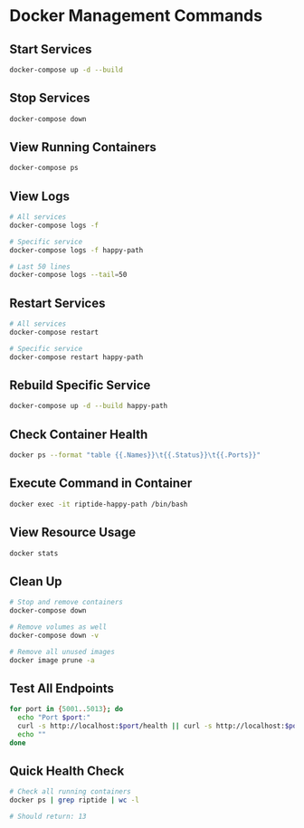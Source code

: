 # Docker Management Commands

## Start Services
```bash
docker-compose up -d --build
```

## Stop Services
```bash
docker-compose down
```

## View Running Containers
```bash
docker-compose ps
```

## View Logs
```bash
# All services
docker-compose logs -f

# Specific service
docker-compose logs -f happy-path

# Last 50 lines
docker-compose logs --tail=50
```

## Restart Services
```bash
# All services
docker-compose restart

# Specific service
docker-compose restart happy-path
```

## Rebuild Specific Service
```bash
docker-compose up -d --build happy-path
```

## Check Container Health
```bash
docker ps --format "table {{.Names}}\t{{.Status}}\t{{.Ports}}"
```

## Execute Command in Container
```bash
docker exec -it riptide-happy-path /bin/bash
```

## View Resource Usage
```bash
docker stats
```

## Clean Up
```bash
# Stop and remove containers
docker-compose down

# Remove volumes as well
docker-compose down -v

# Remove all unused images
docker image prune -a
```

## Test All Endpoints
```bash
for port in {5001..5013}; do
  echo "Port $port:"
  curl -s http://localhost:$port/health || curl -s http://localhost:$port/ | head -5
  echo ""
done
```

## Quick Health Check
```bash
# Check all running containers
docker ps | grep riptide | wc -l

# Should return: 13
```
